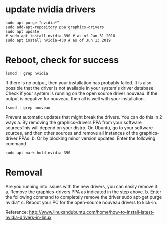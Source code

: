 # update nvidia drivers
```
sudo apt purge "nvidia*"
sudo add-apt-repository ppa:graphics-drivers
sudo apt update
# sudo apt install nvidia-390 # as of Jan 31 2018
sudo apt install nvidia-430 # as of Jun 13 2019
```
# Reboot, check for success
```
lsmod | grep nvidia
```
If there is no output, then your installation has probably failed. 
It is also possible that the driver is not available in your system's driver database. 
Check if your system is running on the open source driver nouveau. 
If the output is negative for nouveau, then all is well with your installation.
```
lsmod | grep nouveau
```

Prevent automatic updates that might break the drivers. You can do this in 2 ways
  a. By removing the graphics-drivers PPA from your software sourcesThis will depend on your distro. On Ubuntu, go to your software sources, and then other sources and remove all instances of the graphics-driver PPAs.
  b. Or by blocking minor version updates. Enter the following command
```
sudo apt-mark hold nvidia-390
```

# Removal

​Are you running into issues with the new drivers, you can easily remove it.
       a. Remove the graphics-drivers PPA as indicated in the step above.
       b. Enter the following command to completely remove the driver
sudo apt-get purge nvidia*
       c. Reboot your PC for the open-source nouveau drivers to kick-in.
       
Reference: http://www.linuxandubuntu.com/home/how-to-install-latest-nvidia-drivers-in-linux
